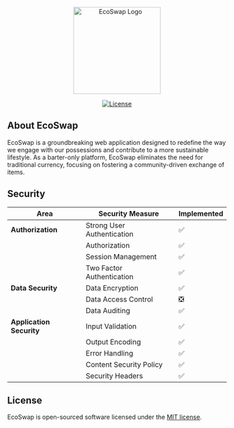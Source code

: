 <p align="center"><a href="https://github.com/AlienWolfX/ecoswapX" target="_blank"><img src="https://i.imgur.com/JTwkLHQ.png" width="200" alt="EcoSwap Logo"></a></p>

<p align="center"><a href="https://packagist.org/packages/laravel/framework"><img src="https://img.shields.io/packagist/l/laravel/framework" alt="License"></a>
</p>

## About EcoSwap

EcoSwap is a groundbreaking web application designed to redefine the way we engage with our possessions and contribute to a more sustainable lifestyle. As a barter-only platform, EcoSwap eliminates the need for traditional currency, focusing on fostering a community-driven exchange of items.

## Security

| Area                     | Security Measure           | Implemented |
| ------------------------ | -------------------------- | ----------- |
| **Authorization**        | Strong User Authentication | ✅          |
|                          | Authorization              | ✅          |
|                          | Session Management         | ✅          |
|                          | Two Factor Authentication  | ✅          |
| **Data Security**        | Data Encryption            | ✅          |
|                          | Data Access Control        | ❎          |
|                          | Data Auditing              | ✅          |
| **Application Security** | Input Validation           | ✅          |
|                          | Output Encoding            | ✅          |
|                          | Error Handling             | ✅          |
|                          | Content Security Policy    | ✅          |
|                          | Security Headers           | ✅          |

## License

EcoSwap is open-sourced software licensed under the [MIT license](https://opensource.org/licenses/MIT).
